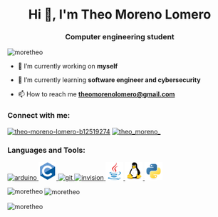 <h1 align="center">Hi 👋, I'm Theo Moreno Lomero</h1>
<h3 align="center">Computer engineering student</h3>

<p align="left"> <img src="https://komarev.com/ghpvc/?username=moretheo&label=Profile%20views&color=0e75b6&style=flat" alt="moretheo" /> </p>

- 🔭 I’m currently working on **myself**

- 🌱 I’m currently learning **software engineer and cybersecurity**

- 📫 How to reach me **theomorenolomero@gmail.com**

<h3 align="left">Connect with me:</h3>
<p align="left">
<a href="https://linkedin.com/in/theo-moreno-lomero-b12519274" target="blank"><img align="center" src="https://raw.githubusercontent.com/rahuldkjain/github-profile-readme-generator/master/src/images/icons/Social/linked-in-alt.svg" alt="theo-moreno-lomero-b12519274" height="30" width="40" /></a>
<a href="https://instagram.com/theo_moreno_" target="blank"><img align="center" src="https://raw.githubusercontent.com/rahuldkjain/github-profile-readme-generator/master/src/images/icons/Social/instagram.svg" alt="theo_moreno_" height="30" width="40" /></a>
</p>

<h3 align="left">Languages and Tools:</h3>
<p align="left"> <a href="https://www.arduino.cc/" target="_blank" rel="noreferrer"> <img src="https://cdn.worldvectorlogo.com/logos/arduino-1.svg" alt="arduino" width="40" height="40"/> </a> <a href="https://www.cprogramming.com/" target="_blank" rel="noreferrer"> <img src="https://raw.githubusercontent.com/devicons/devicon/master/icons/c/c-original.svg" alt="c" width="40" height="40"/> </a> <a href="https://git-scm.com/" target="_blank" rel="noreferrer"> <img src="https://www.vectorlogo.zone/logos/git-scm/git-scm-icon.svg" alt="git" width="40" height="40"/> </a> <a href="https://www.invisionapp.com/" target="_blank" rel="noreferrer"> <img src="https://www.vectorlogo.zone/logos/invisionapp/invisionapp-icon.svg" alt="invision" width="40" height="40"/> </a> <a href="https://www.java.com" target="_blank" rel="noreferrer"> <img src="https://raw.githubusercontent.com/devicons/devicon/master/icons/java/java-original.svg" alt="java" width="40" height="40"/> </a> <a href="https://www.linux.org/" target="_blank" rel="noreferrer"> <img src="https://raw.githubusercontent.com/devicons/devicon/master/icons/linux/linux-original.svg" alt="linux" width="40" height="40"/> </a> <a href="https://www.python.org" target="_blank" rel="noreferrer"> <img src="https://raw.githubusercontent.com/devicons/devicon/master/icons/python/python-original.svg" alt="python" width="40" height="40"/> </a> </p>

<p><img align="left" src="https://github-readme-stats.vercel.app/api/top-langs?username=moretheo&show_icons=true&locale=en&layout=compact" alt="moretheo" /></p>

<p>&nbsp;<img align="center" src="https://github-readme-stats.vercel.app/api?username=moretheo&show_icons=true&locale=en" alt="moretheo" /></p>

<p><img align="center" src="https://github-readme-streak-stats.herokuapp.com/?user=moretheo&" alt="moretheo" /></p>


